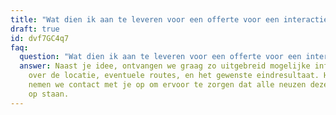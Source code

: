 ```yaml
---
title: "Wat dien ik aan te leveren voor een offerte voor een interactieve video? "
draft: true
id: dvf7GC4q7
faq:
  question: "Wat dien ik aan te leveren voor een offerte voor een interactieve video? "
  answer: Naast je idee, ontvangen we graag zo uitgebreid mogelijke informatie
    over de locatie, eventuele routes, en het gewenste eindresultaat. Hierna
    nemen we contact met je op om ervoor te zorgen dat alle neuzen dezelfde kant
    op staan.
---
```

